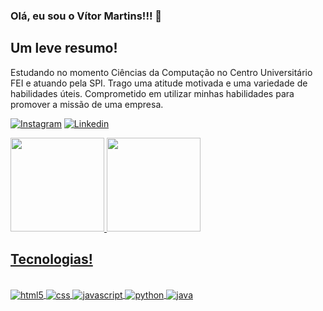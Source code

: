 ### Olá, eu sou o Vítor Martins!!! 👋

## Um leve resumo!
Estudando no momento Ciências da Computação no Centro Universitário FEI e atuando pela SPI. Trago uma atitude motivada e uma variedade de habilidades úteis. Comprometido em utilizar minhas habilidades para promover a missão de uma empresa.

[![Instagram](https://img.shields.io/badge/Instagram-E4405F?style=for-the-badge&logo=instagram&logoColor=white)](https://www.instagram.com/vitinho.nfp/)
[![Linkedin](https://img.shields.io/badge/LinkedIn-0077B5?style=for-the-badge&logo=linkedin&logoColor=white)](https://www.linkedin.com/in/vimaroliveira/)

 <div>
  <a href="https://github.com/vihmar">
  <img height="150em" src="https://github-readme-stats.vercel.app/api?username=vihmar&show_icons=true&theme=highcontrast&include_all_commits=true&count_private=true"/>
  <img height="150em" src="https://github-readme-stats.vercel.app/api/top-langs/?username=vihmar&layout=compact&langs_count=7&theme=highcontrast"/>
</div>

## Tecnologias!

<div style="display: inline_block"><br/>
  <img align="center" alt="html5" src="https://img.shields.io/badge/HTML-239120?style=for-the-badge&logo=html5&logoColor=white"/>
  <img align="center" alt="css" src="https://img.shields.io/badge/CSS-239120?&style=for-the-badge&logo=css3&logoColor=white"/>
  <img align="center" alt="javascript" src="https://img.shields.io/badge/JavaScript-F7DF1E?style=for-the-badge&logo=javascript&logoColor=black"/>
  <img align="center" alt="python" src="https://img.shields.io/badge/Python-14354C?style=for-the-badge&logo=python&logoColor=white"/>
  <img align="center" alt="java" src="https://img.shields.io/badge/Java-ED8B00?style=for-the-badge&logo=java&logoColor=white"/>
  
</div>
